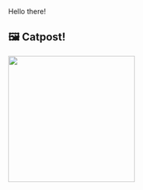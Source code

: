 Hello there!



## 🖼️ Catpost!

<sub>
    <img src="https://cdn2.thecatapi.com/images/MTcwODY3OA.gif" height="256">
</sub>

